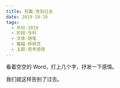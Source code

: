 ```yaml
---
title: 短篇-告别过去
date: 2019-10-16
tags:
  - 年份-2019
  - 阶段-专科
  - 文体-随笔
  - 篇幅-碎碎念
  - 主题-思考感悟
---
```


看着空空的 Word，打上几个字，抒发一下感情。

我们就这样告别了过去。
